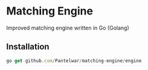 # Matching Engine
Improved matching engine written in Go (Golang)


## Installation

```javascript
go get github.com/Pantelwar/matching-engine/engine
```